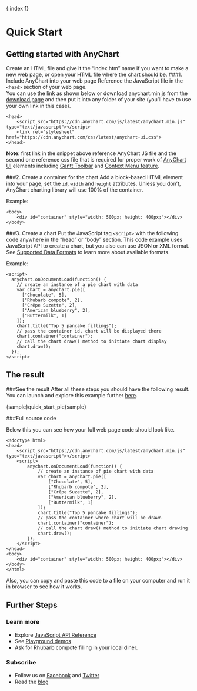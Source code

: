 {:index 1}
# Quick Start
  
## Getting started with AnyChart
Create an HTML file and give it the “index.htm” name if you want to make a new web page, or open your HTML file where the chart should be.
###1. Include AnyChart into your web page
Reference the JavaScript file in the `<head>` section of your web page.  
You can use the link as shown below or download anychart.min.js from the [download page](./Downloading_AnyChart) and then put it into any folder of your site (you’ll have to use your own link in this case). 

```
<head>
    <script src="https://cdn.anychart.com/js/latest/anychart.min.js" type="text/javascript"></script>
    <link rel="stylesheet" href="https://cdn.anychart.com/css/latest/anychart-ui.css">
</head>
```

**Note**: first link in the snippet above reference AnyChart JS file and the second one reference css file that is required for proper work of [AnyChart UI](../Common_Settings/UI_Controls/AnyChart_UI) elements including [Gantt Toolbar](../Common_Settings/UI_Controls/Gantt_Toolbar) and [Context Menu feature](../Common_Settings/UI_Controls/Context_Menu).

###2. Create a container for the chart
Add a block-based HTML element into your page, set the `id`, `width` and `height` attributes. Unless you don’t, AnyChart charting library will use 100% of the container.

Example:
```
<body>
    <div id="container" style="width: 500px; height: 400px;"></div>
</body>
```  
###3. Create a chart
Put the JavaScript tag `<script>` with the following code anywhere in the “head” or “body” section. This code example uses JavaScript API to create a chart, but you also can use JSON or XML format. See [Supported Data Formats](../Working_with_Data/Supported_Data_Formats) to learn more about available formats.

Example:

```
<script>
  anychart.onDocumentLoad(function() {
    // create an instance of a pie chart with data
    var chart = anychart.pie([
      ["Chocolate", 5],
      ["Rhubarb compote", 2],
      ["Crêpe Suzette", 2],
      ["American blueberry", 2],
      ["Buttermilk", 1]
    ]);
    chart.title("Top 5 pancake fillings");
    // pass the container id, chart will be displayed there
    chart.container("container");
    // call the chart draw() method to initiate chart display
    chart.draw();
  });
</script>
```
  
## The result
###See the result
After all these steps you should have the following result. You can launch and explore this example further [here](https://playground.anychart.com/docs/latest/samples/quick_start_pie-plain).

{sample}quick\_start\_pie{sample}

###Full source code

Below this you can see how your full web page code should look like.
```
<!doctype html>
<head>
    <script src="https://cdn.anychart.com/js/latest/anychart.min.js" type="text/javascript"></script> 
    <script>
        anychart.onDocumentLoad(function() {
            // create an instance of pie chart with data
            var chart = anychart.pie([
                ["Chocolate", 5],
                ["Rhubarb compote", 2],
                ["Crêpe Suzette", 2],
                ["American blueberry", 2],
                ["Buttermilk", 1]
            ]);
            chart.title("Top 5 pancake fillings");
            // pass the container where chart will be drawn
            chart.container("container");
            // call the chart draw() method to initiate chart drawing
            chart.draw();
        });
    </script>
</head>
<body>
    <div id="container" style="width: 500px; height: 400px;"></div>
</body>
</html>
```

Also, you can copy and paste this code to a file on your computer and run it in browser to see how it works.  

  
## Further Steps
### Learn more
* Explore [JavaScript API Reference](https://api.anychart.com/)
* See [Playground demos](https://playground.anychart.com/)
* Ask for Rhubarb compote filling in your local diner.

### Subscribe
* Follow us on [Facebook](https://www.facebook.com/AnyCharts) and [Twitter](https://twitter.com/intent/follow?&screen_name=anychart&original_referer=http%3A%2F%2Fdocs.anychart.com)
* Read the [blog](https://www.anychart.com/blog/)



